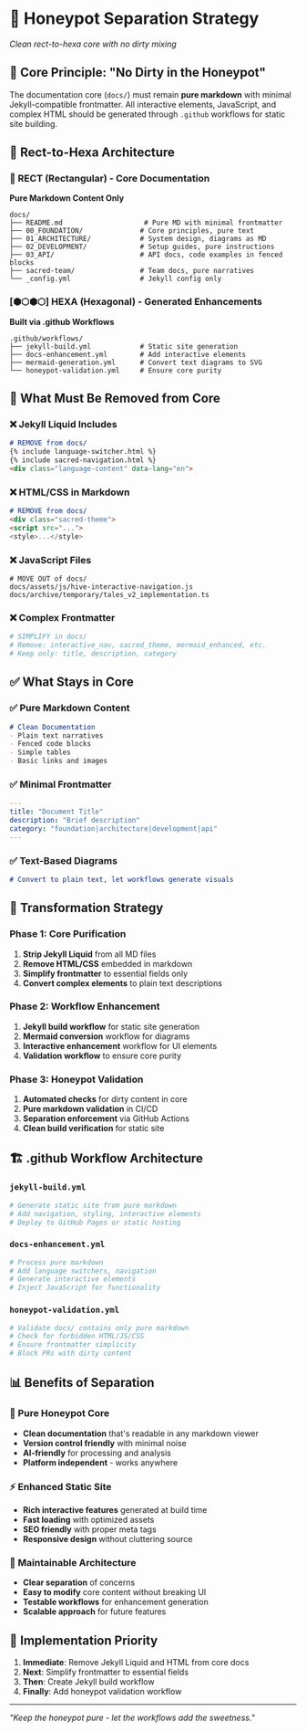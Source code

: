 # 🍯 Honeypot Separation Strategy
*Clean rect-to-hexa core with no dirty mixing*

## 🎯 Core Principle: "No Dirty in the Honeypot"

The documentation core (`docs/`) must remain **pure markdown** with minimal Jekyll-compatible frontmatter. All interactive elements, JavaScript, and complex HTML should be generated through `.github` workflows for static site building.

## 📐 Rect-to-Hexa Architecture

### 🔲 RECT (Rectangular) - Core Documentation
**Pure Markdown Content Only**
```
docs/
├── README.md                    # Pure MD with minimal frontmatter
├── 00_FOUNDATION/              # Core principles, pure text
├── 01_ARCHITECTURE/            # System design, diagrams as MD
├── 02_DEVELOPMENT/             # Setup guides, pure instructions
├── 03_API/                     # API docs, code examples in fenced blocks
├── sacred-team/                # Team docs, pure narratives
└── _config.yml                 # Jekyll config only
```

### [⬢⬡⬢⬡] HEXA (Hexagonal) - Generated Enhancements
**Built via .github Workflows**
```
.github/workflows/
├── jekyll-build.yml            # Static site generation
├── docs-enhancement.yml        # Add interactive elements
├── mermaid-generation.yml      # Convert text diagrams to SVG
└── honeypot-validation.yml     # Ensure core purity
```

## 🚫 What Must Be Removed from Core

### ❌ Jekyll Liquid Includes
```markdown
# REMOVE from docs/
{% include language-switcher.html %}
{% include sacred-navigation.html %}
<div class="language-content" data-lang="en">
```

### ❌ HTML/CSS in Markdown
```markdown
# REMOVE from docs/
<div class="sacred-theme">
<script src="...">
<style>...</style>
```

### ❌ JavaScript Files
```
# MOVE OUT of docs/
docs/assets/js/hive-interactive-navigation.js
docs/archive/temporary/tales_v2_implementation.ts
```

### ❌ Complex Frontmatter
```yaml
# SIMPLIFY in docs/
# Remove: interactive_nav, sacred_theme, mermaid_enhanced, etc.
# Keep only: title, description, category
```

## ✅ What Stays in Core

### ✅ Pure Markdown Content
```markdown
# Clean Documentation
- Plain text narratives
- Fenced code blocks
- Simple tables
- Basic links and images
```

### ✅ Minimal Frontmatter
```yaml
---
title: "Document Title"
description: "Brief description"
category: "foundation|architecture|development|api"
---
```

### ✅ Text-Based Diagrams
```markdown
# Convert to plain text, let workflows generate visuals
```

## 🔄 Transformation Strategy

### Phase 1: Core Purification
1. **Strip Jekyll Liquid** from all MD files
2. **Remove HTML/CSS** embedded in markdown
3. **Simplify frontmatter** to essential fields only
4. **Convert complex elements** to plain text descriptions

### Phase 2: Workflow Enhancement
1. **Jekyll build workflow** for static site generation
2. **Mermaid conversion** workflow for diagrams
3. **Interactive enhancement** workflow for UI elements
4. **Validation workflow** to ensure core purity

### Phase 3: Honeypot Validation
1. **Automated checks** for dirty content in core
2. **Pure markdown validation** in CI/CD
3. **Separation enforcement** via GitHub Actions
4. **Clean build verification** for static site

## 🏗️ .github Workflow Architecture

### `jekyll-build.yml`
```yaml
# Generate static site from pure markdown
# Add navigation, styling, interactive elements
# Deploy to GitHub Pages or static hosting
```

### `docs-enhancement.yml`
```yaml
# Process pure markdown
# Add language switchers, navigation
# Generate interactive elements
# Inject JavaScript for functionality
```

### `honeypot-validation.yml`
```yaml
# Validate docs/ contains only pure markdown
# Check for forbidden HTML/JS/CSS
# Ensure frontmatter simplicity
# Block PRs with dirty content
```

## 📊 Benefits of Separation

### 🍯 Pure Honeypot Core
- **Clean documentation** that's readable in any markdown viewer
- **Version control friendly** with minimal noise
- **AI-friendly** for processing and analysis
- **Platform independent** - works anywhere

### ⚡ Enhanced Static Site
- **Rich interactive features** generated at build time
- **Fast loading** with optimized assets
- **SEO friendly** with proper meta tags
- **Responsive design** without cluttering source

### 🔧 Maintainable Architecture
- **Clear separation** of concerns
- **Easy to modify** core content without breaking UI
- **Testable workflows** for enhancement generation
- **Scalable approach** for future features

## 🎯 Implementation Priority

1. **Immediate**: Remove Jekyll Liquid and HTML from core docs
2. **Next**: Simplify frontmatter to essential fields
3. **Then**: Create Jekyll build workflow
4. **Finally**: Add honeypot validation workflow

---

*"Keep the honeypot pure - let the workflows add the sweetness."*